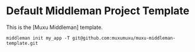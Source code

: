 # Default Middleman Project Template

This is the [Muxu Middleman] template.

```
middleman init my_app -T git@github.com:muxumuxu/muxu-middleman-template.git
```
